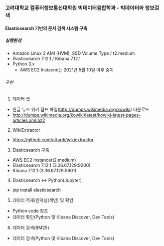 ### 고려대학교 컴퓨터정보통신대학원 빅데이터융합학과 - 빅데이터와 정보검색
#### Elasticsearch 기반의 문서 검색 시스템 구축

##### 실행환경
- Amazon Linux 2 AMI (HVM), SSD Volume Type / t2.medium
- Elasticsearch 7.12.1 / Kibana 7.12.1
- Python 3.x
  * AWS EC2 Instacne는 2021년 5월 10일 이후 중지
 
###### 구현
1) 데이터 셋
- 한글 뉴스 위키 덤프 파일(http://dumps.wikimedia.org/kowiki) 다운로드
- http://dumps.wikimedia.org/kowiki/latest/kowiki-latest-pages-articles.xml.bz2


2) WikiExtractor
- https://github.com/attardi/wikiextractor


3) Elasticsearch 구축
- AWS EC2 Instance(t2.medium)
- Elasticsearch 7.12.1 (3.36.67.129:9200)
- Kibana 7.12.1 (3.36.67.129:5601)
 
 
4) Elasticsearch ↔ Python(Jupyter)
- pip install elasticsearch
 
 
5) 데이터 적재/인덱싱(색인) 및 확인
- Python code 참조
- 데이터 확인(Python 및 Kibana Discover, Dev Tools)


6) 데이터 검색(BM25)
- 데이터 검색(Python 및 Kibana Discover, Dev Tools)

